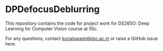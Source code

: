 # DPDefocusDeblurring
This repository contains the code for project work for DS265O: Deep Learning for Computer Vision course at IISc.

For any questions, contact kunalswami@iisc.ac.in or raise a GitHub issue here.
